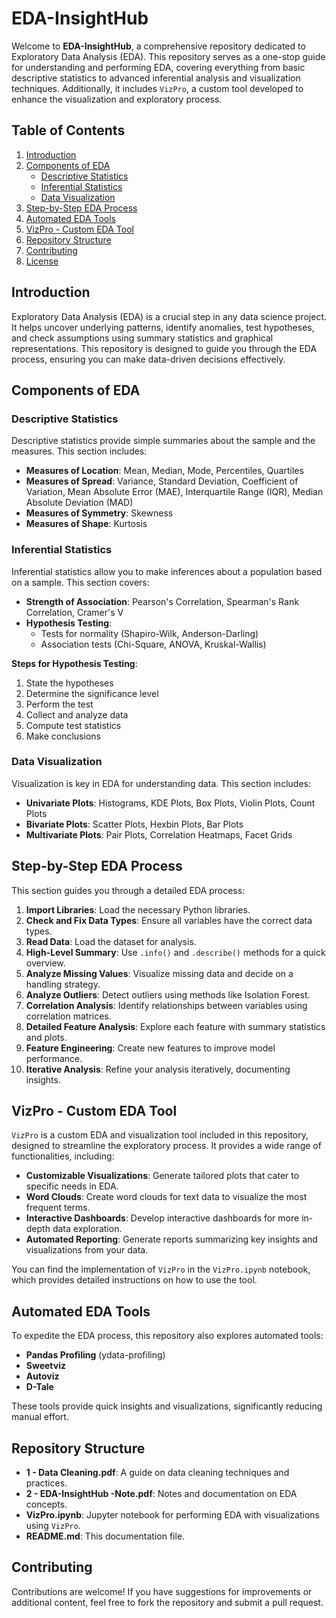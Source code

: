 

# EDA-InsightHub

Welcome to **EDA-InsightHub**, a comprehensive repository dedicated to Exploratory Data Analysis (EDA). This repository serves as a one-stop guide for understanding and performing EDA, covering everything from basic descriptive statistics to advanced inferential analysis and visualization techniques. Additionally, it includes `VizPro`, a custom tool developed to enhance the visualization and exploratory process.

## Table of Contents

1. [Introduction](#introduction)
2. [Components of EDA](#components-of-eda)
   - [Descriptive Statistics](#descriptive-statistics)
   - [Inferential Statistics](#inferential-statistics)
   - [Data Visualization](#data-visualization)
3. [Step-by-Step EDA Process](#step-by-step-eda-process)
4. [Automated EDA Tools](#automated-eda-tools)
5. [VizPro - Custom EDA Tool](#vizpro---custom-eda-tool)
6. [Repository Structure](#repository-structure)
7. [Contributing](#contributing)
8. [License](#license)

## Introduction

Exploratory Data Analysis (EDA) is a crucial step in any data science project. It helps uncover underlying patterns, identify anomalies, test hypotheses, and check assumptions using summary statistics and graphical representations. This repository is designed to guide you through the EDA process, ensuring you can make data-driven decisions effectively.

## Components of EDA

### Descriptive Statistics

Descriptive statistics provide simple summaries about the sample and the measures. This section includes:

- **Measures of Location**: Mean, Median, Mode, Percentiles, Quartiles
- **Measures of Spread**: Variance, Standard Deviation, Coefficient of Variation, Mean Absolute Error (MAE), Interquartile Range (IQR), Median Absolute Deviation (MAD)
- **Measures of Symmetry**: Skewness
- **Measures of Shape**: Kurtosis

### Inferential Statistics

Inferential statistics allow you to make inferences about a population based on a sample. This section covers:

- **Strength of Association**: Pearson's Correlation, Spearman's Rank Correlation, Cramer's V
- **Hypothesis Testing**:
  - Tests for normality (Shapiro-Wilk, Anderson-Darling)
  - Association tests (Chi-Square, ANOVA, Kruskal-Wallis)

**Steps for Hypothesis Testing**:
1. State the hypotheses
2. Determine the significance level
3. Perform the test
4. Collect and analyze data
5. Compute test statistics
6. Make conclusions

### Data Visualization

Visualization is key in EDA for understanding data. This section includes:

- **Univariate Plots**: Histograms, KDE Plots, Box Plots, Violin Plots, Count Plots
- **Bivariate Plots**: Scatter Plots, Hexbin Plots, Bar Plots
- **Multivariate Plots**: Pair Plots, Correlation Heatmaps, Facet Grids

## Step-by-Step EDA Process

This section guides you through a detailed EDA process:

1. **Import Libraries**: Load the necessary Python libraries.
2. **Check and Fix Data Types**: Ensure all variables have the correct data types.
3. **Read Data**: Load the dataset for analysis.
4. **High-Level Summary**: Use `.info()` and `.describe()` methods for a quick overview.
5. **Analyze Missing Values**: Visualize missing data and decide on a handling strategy.
6. **Analyze Outliers**: Detect outliers using methods like Isolation Forest.
7. **Correlation Analysis**: Identify relationships between variables using correlation matrices.
8. **Detailed Feature Analysis**: Explore each feature with summary statistics and plots.
9. **Feature Engineering**: Create new features to improve model performance.
10. **Iterative Analysis**: Refine your analysis iteratively, documenting insights.

## VizPro - Custom EDA Tool

`VizPro` is a custom EDA and visualization tool included in this repository, designed to streamline the exploratory process. It provides a wide range of functionalities, including:

- **Customizable Visualizations**: Generate tailored plots that cater to specific needs in EDA.
- **Word Clouds**: Create word clouds for text data to visualize the most frequent terms.
- **Interactive Dashboards**: Develop interactive dashboards for more in-depth data exploration.
- **Automated Reporting**: Generate reports summarizing key insights and visualizations from your data.

You can find the implementation of `VizPro` in the `VizPro.ipynb` notebook, which provides detailed instructions on how to use the tool.

## Automated EDA Tools

To expedite the EDA process, this repository also explores automated tools:

- **Pandas Profiling** (ydata-profiling)
- **Sweetviz**
- **Autoviz**
- **D-Tale**

These tools provide quick insights and visualizations, significantly reducing manual effort.


## Repository Structure

- **1 - Data Cleaning.pdf**: A guide on data cleaning techniques and practices.
- **2 - EDA-InsightHub -Note.pdf**: Notes and documentation on EDA concepts.
- **VizPro.ipynb**: Jupyter notebook for performing EDA with visualizations using `VizPro`.
- **README.md**: This documentation file.

## Contributing

Contributions are welcome! If you have suggestions for improvements or additional content, feel free to fork the repository and submit a pull request.

